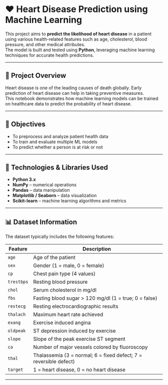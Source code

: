 # ❤️ Heart Disease Prediction using Machine Learning

This project aims to **predict the likelihood of heart disease** in a patient using various health-related features such as age, cholesterol, blood pressure, and other medical attributes.  
The model is built and tested using **Python**, leveraging machine learning techniques for accurate health predictions.

---

## 🚀 Project Overview

Heart disease is one of the leading causes of death globally. Early prediction of heart disease can help in taking preventive measures.  
This notebook demonstrates how machine learning models can be trained on healthcare data to predict the probability of heart disease.

---

## 🧠 Objectives

- To preprocess and analyze patient health data  
- To train and evaluate multiple ML models    
- To predict whether a person is at risk or not  

---

## 🧰 Technologies & Libraries Used

- **Python 3.x**
- **NumPy** – numerical operations  
- **Pandas** – data manipulation  
- **Matplotlib / Seaborn** – data visualization  
- **Scikit-learn** – machine learning algorithms and metrics
  
---

## 📊 Dataset Information

The dataset typically includes the following features:

| Feature | Description |
|----------|--------------|
| `age` | Age of the patient |
| `sex` | Gender (1 = male, 0 = female) |
| `cp` | Chest pain type (4 values) |
| `trestbps` | Resting blood pressure |
| `chol` | Serum cholesterol in mg/dl |
| `fbs` | Fasting blood sugar > 120 mg/dl (1 = true; 0 = false) |
| `restecg` | Resting electrocardiographic results |
| `thalach` | Maximum heart rate achieved |
| `exang` | Exercise induced angina |
| `oldpeak` | ST depression induced by exercise |
| `slope` | Slope of the peak exercise ST segment |
| `ca` | Number of major vessels colored by fluoroscopy |
| `thal` | Thalassemia (3 = normal; 6 = fixed defect; 7 = reversible defect) |
| `target` | 1 = heart disease, 0 = no heart disease |

---
